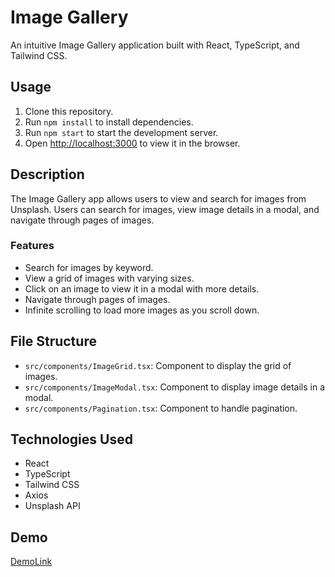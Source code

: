 # Image Gallery

An intuitive Image Gallery application built with React, TypeScript, and Tailwind CSS.

## Usage

1. Clone this repository.
2. Run `npm install` to install dependencies.
3. Run `npm start` to start the development server.
4. Open [http://localhost:3000](http://localhost:3000) to view it in the browser.

## Description

The Image Gallery app allows users to view and search for images from Unsplash. Users can search for images, view image details in a modal, and navigate through pages of images.

### Features

* Search for images by keyword.
* View a grid of images with varying sizes.
* Click on an image to view it in a modal with more details.
* Navigate through pages of images.
* Infinite scrolling to load more images as you scroll down.

## File Structure

* `src/components/ImageGrid.tsx`: Component to display the grid of images.
* `src/components/ImageModal.tsx`: Component to display image details in a modal.
* `src/components/Pagination.tsx`: Component to handle pagination.

## Technologies Used

* React
* TypeScript
* Tailwind CSS
* Axios
* Unsplash API

## Demo

[DemoLink](https://antoinewtz.github.io/gallery-image/)
